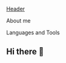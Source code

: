 [Header](https://github.com/svetSanna/svetSanna/blob/main/assets/Svetlana%20Novakovskaya.gif)

About me

Languages and Tools

## Hi there 👋